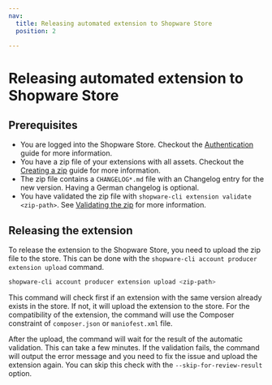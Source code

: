 ```yaml
---
nav:
  title: Releasing automated extension to Shopware Store
  position: 2

---
```


# Releasing automated extension to Shopware Store

## Prerequisites

- You are logged into the Shopware Store. Checkout the [Authentication](./authentication.md) guide for more information.
- You have a zip file of your extensions with all assets. Checkout the [Creating a zip](../extension-commands/build.md) guide for more information.
- The zip file contains a `CHANGELOG*.md` file with an Changelog entry for the new version. Having a German changelog is optional.
- You have validated the zip file with `shopware-cli extension validate <zip-path>`. See [Validating the zip](../extension-commands/validation.md) for more information.

## Releasing the extension

To release the extension to the Shopware Store, you need to upload the zip file to the store. This can be done with the `shopware-cli account producer extension upload` command.

```bash
shopware-cli account producer extension upload <zip-path>
```

This command will check first if an extension with the same version already exists in the store. If not, it will upload the extension to the store. For the compatibility of the extension, the command will use the Composer constraint of `composer.json` or `maniofest.xml` file.

After the upload, the command will wait for the result of the automatic validation. This can take a few minutes. If the validation fails, the command will output the error message and you need to fix the issue and upload the extension again. You can skip this check with the `--skip-for-review-result` option.
